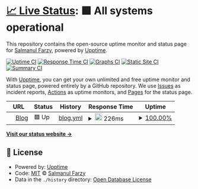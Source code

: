 # [📈 Live Status](https://salmanulfarzy.github.io/upptime): <!--live status--> **🟩 All systems operational**

This repository contains the open-source uptime monitor and status page for [Salmanul Farzy](https://salmanulfarzy.github.io/upptime), powered by [Upptime](https://github.com/upptime/upptime).

[![Uptime CI](https://github.com/koj-co/upptime/workflows/Uptime%20CI/badge.svg)](https://github.com/koj-co/upptime/actions?query=workflow%3A%22Uptime+CI%22)
[![Response Time CI](https://github.com/koj-co/upptime/workflows/Response%20Time%20CI/badge.svg)](https://github.com/koj-co/upptime/actions?query=workflow%3A%22Response+Time+CI%22)
[![Graphs CI](https://github.com/koj-co/upptime/workflows/Graphs%20CI/badge.svg)](https://github.com/koj-co/upptime/actions?query=workflow%3A%22Graphs+CI%22)
[![Static Site CI](https://github.com/koj-co/upptime/workflows/Static%20Site%20CI/badge.svg)](https://github.com/koj-co/upptime/actions?query=workflow%3A%22Static+Site+CI%22)
[![Summary CI](https://github.com/koj-co/upptime/workflows/Summary%20CI/badge.svg)](https://github.com/koj-co/upptime/actions?query=workflow%3A%22Summary+CI%22)

With [Upptime](https://upptime.js.org), you can get your own unlimited and free uptime monitor and status page, powered entirely by a GitHub repository. We use [Issues](https://github.com/salmanulfarzy/upptime/issues) as incident reports, [Actions](https://github.com/salmanulfarzy/upptime/actions) as uptime monitors, and [Pages](https://salmanulfarzy.github.io/upptime) for the status page.

<!--start: status pages-->
<!-- This summary is generated by Upptime (https://github.com/upptime/upptime) -->
<!-- Do not edit this manually, your changes will be overwritten -->
<!-- prettier-ignore -->
| URL | Status | History | Response Time | Uptime |
| --- | ------ | ------- | ------------- | ------ |
| <img alt="" src="https://favicons.githubusercontent.com/www.salmanulfarzy.com" height="13"> [Blog](https://www.salmanulfarzy.com) | 🟩 Up | [blog.yml](https://github.com/salmanulfarzy/uptime/commits/master/history/blog.yml) | <details><summary><img alt="Response time graph" src="./graphs/blog/response-time-week.png" height="20"> 226ms</summary><br><a href="https://salmanulfarzy.github.io/upptime/history/blog"><img alt="Response time 249" src="https://img.shields.io/endpoint?url=https%3A%2F%2Fraw.githubusercontent.com%2Fsalmanulfarzy%2Fuptime%2Fmaster%2Fapi%2Fblog%2Fresponse-time.json"></a><br><a href="https://salmanulfarzy.github.io/upptime/history/blog"><img alt="24-hour response time 301" src="https://img.shields.io/endpoint?url=https%3A%2F%2Fraw.githubusercontent.com%2Fsalmanulfarzy%2Fuptime%2Fmaster%2Fapi%2Fblog%2Fresponse-time-day.json"></a><br><a href="https://salmanulfarzy.github.io/upptime/history/blog"><img alt="7-day response time 226" src="https://img.shields.io/endpoint?url=https%3A%2F%2Fraw.githubusercontent.com%2Fsalmanulfarzy%2Fuptime%2Fmaster%2Fapi%2Fblog%2Fresponse-time-week.json"></a><br><a href="https://salmanulfarzy.github.io/upptime/history/blog"><img alt="30-day response time 244" src="https://img.shields.io/endpoint?url=https%3A%2F%2Fraw.githubusercontent.com%2Fsalmanulfarzy%2Fuptime%2Fmaster%2Fapi%2Fblog%2Fresponse-time-month.json"></a><br><a href="https://salmanulfarzy.github.io/upptime/history/blog"><img alt="1-year response time 249" src="https://img.shields.io/endpoint?url=https%3A%2F%2Fraw.githubusercontent.com%2Fsalmanulfarzy%2Fuptime%2Fmaster%2Fapi%2Fblog%2Fresponse-time-year.json"></a></details> | <details><summary><a href="https://salmanulfarzy.github.io/upptime/history/blog">100.00%</a></summary><a href="https://salmanulfarzy.github.io/upptime/history/blog"><img alt="All-time uptime 100.00%" src="https://img.shields.io/endpoint?url=https%3A%2F%2Fraw.githubusercontent.com%2Fsalmanulfarzy%2Fuptime%2Fmaster%2Fapi%2Fblog%2Fuptime.json"></a><br><a href="https://salmanulfarzy.github.io/upptime/history/blog"><img alt="24-hour uptime 100.00%" src="https://img.shields.io/endpoint?url=https%3A%2F%2Fraw.githubusercontent.com%2Fsalmanulfarzy%2Fuptime%2Fmaster%2Fapi%2Fblog%2Fuptime-day.json"></a><br><a href="https://salmanulfarzy.github.io/upptime/history/blog"><img alt="7-day uptime 100.00%" src="https://img.shields.io/endpoint?url=https%3A%2F%2Fraw.githubusercontent.com%2Fsalmanulfarzy%2Fuptime%2Fmaster%2Fapi%2Fblog%2Fuptime-week.json"></a><br><a href="https://salmanulfarzy.github.io/upptime/history/blog"><img alt="30-day uptime 100.00%" src="https://img.shields.io/endpoint?url=https%3A%2F%2Fraw.githubusercontent.com%2Fsalmanulfarzy%2Fuptime%2Fmaster%2Fapi%2Fblog%2Fuptime-month.json"></a><br><a href="https://salmanulfarzy.github.io/upptime/history/blog"><img alt="1-year uptime 100.00%" src="https://img.shields.io/endpoint?url=https%3A%2F%2Fraw.githubusercontent.com%2Fsalmanulfarzy%2Fuptime%2Fmaster%2Fapi%2Fblog%2Fuptime-year.json"></a></details>

<!--end: status pages-->

[**Visit our status website →**](https://salmanulfarzy.github.io/upptime)

## 📄 License

- Powered by: [Upptime](https://github.com/upptime/upptime)
- Code: [MIT](./LICENSE) © [Salmanul Farzy](https://salmanulfarzy.github.io/upptime)
- Data in the `./history` directory: [Open Database License](https://opendatacommons.org/licenses/odbl/1-0/)
